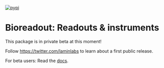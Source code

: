 [![pypi](https://img.shields.io/pypi/v/bioreadout?color=%2334D058&label=pypi%20package)](https://pypi.org/project/bioreadout)

# Bioreadout: Readouts & instruments

This package is in private beta at this moment!

Follow https://twitter.com/laminlabs to learn about a first public release.

For beta users: Read the [docs](https://lamin.ai/docs/bioreadout).

